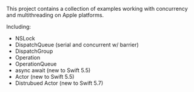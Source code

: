 This project contains a collection of examples working with concurrency and multithreading on Apple platforms.

Including:

- NSLock
- DispatchQueue (serial and concurrent w/ barrier)
- DispatchGroup
- Operation
- OperationQueue
- async await (new to Swift 5.5)
- Actor (new to Swift 5.5)
- Distrubued Actor (new to Swift 5.7)
